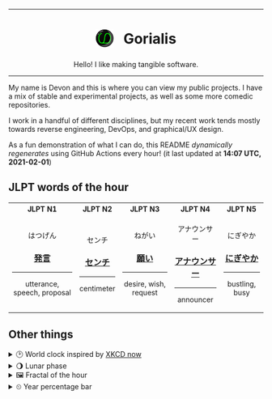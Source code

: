 ***

<h1 align="center">
<sub>
    <img src="readme/resources/avatar.png" height="36">
</sub>
&nbsp;
Gorialis
</h1>
<p align="center">
Hello! I like making tangible software.
</p>

***

My name is Devon and this is where you can view my public projects. I have a mix of stable and experimental projects, as well as some more comedic repositories.

I work in a handful of different disciplines, but my recent work tends mostly towards reverse engineering, DevOps, and graphical/UX design.

As a fun demonstration of what I can do, this README *dynamically regenerates* using GitHub Actions every hour! (it last updated at **14:07 UTC, 2021-02-01**)

<h2>JLPT words of the hour</h2>
<table>
    <tr>
        <th>JLPT N1</th>
        <th>JLPT N2</th>
        <th>JLPT N3</th>
        <th>JLPT N4</th>
        <th>JLPT N5</th>
    </tr>
    <tr>
        <td>
            <p align="center">はつげん</p>
            <h3 align="center"><b><a href="https://jisho.org/search/%E7%99%BA%E8%A8%80">発言</a></b></h3>
            <hr>
            <p align="center">utterance,<wbr> speech,<wbr> proposal</p>
        </td>
        <td>
            <p align="center">センチ</p>
            <h3 align="center"><b><a href="https://jisho.org/search/%E3%82%BB%E3%83%B3%E3%83%81">センチ</a></b></h3>
            <hr>
            <p align="center">centimeter</p>
        </td>
        <td>
            <p align="center">ねがい</p>
            <h3 align="center"><b><a href="https://jisho.org/search/%E9%A1%98%E3%81%84">願い</a></b></h3>
            <hr>
            <p align="center">desire,<wbr> wish,<wbr> request</p>
        </td>
        <td>
            <p align="center">アナウンサー</p>
            <h3 align="center"><b><a href="https://jisho.org/search/%E3%82%A2%E3%83%8A%E3%82%A6%E3%83%B3%E3%82%B5%E3%83%BC">アナウンサー</a></b></h3>
            <hr>
            <p align="center">announcer</p>
        </td>
        <td>
            <p align="center">にぎやか</p>
            <h3 align="center"><b><a href="https://jisho.org/search/%E3%81%AB%E3%81%8E%E3%82%84%E3%81%8B">にぎやか</a></b></h3>
            <hr>
            <p align="center">bustling,<wbr> busy</p>
        </td>
    </tr>
</table>

<h2>Other things</h2>
<details>
<summary>🕑  World clock inspired by <a href="https://xkcd.com/now">XKCD now</a></summary>

> <img src="generated/now.png" width="512">

</details>
<details>
<summary>🌖 Lunar phase</summary>

The moon is approximately 67.67% through its phase (Waning Gibbous).

</details>
<details>
<summary>&#x1f5bc; Fractal of the hour</summary>

> <img src="generated/fractal.png" width="512">

</details>
<details>
<summary>&#x23f2; Year percentage bar</summary>
<pre><code>2021 [█▁▁▁▁▁▁▁▁▁▁▁▁▁▁▁▁▁▁▁] 8.65%</code></pre>
</details>
